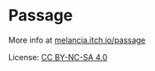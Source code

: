 # Passage

More info at [melancia.itch.io/passage](http://melancia.itch.io/passage)

License: [CC BY-NC-SA 4.0](LICENSE.md)
